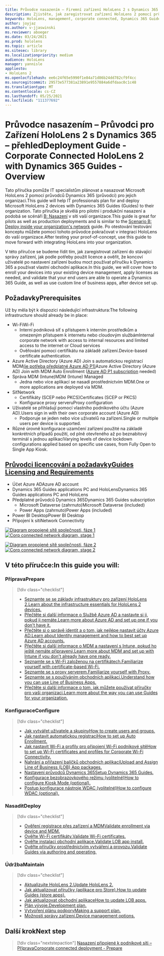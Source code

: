 ```yaml
---
title: Průvodce nasazením – Firemní zařízení HoloLens 2 s Dynamics 365 – přehled
description: Zjistěte, jak zaregistrovat zařízení HoloLens 2 pomocí průvodců Dynamics 365 přes podnikovou připojenou síť.
keywords: HoloLens, management, corporate connected, Dynamics 365 Guides, AAD, Azure AD, MDM, Mobile Správa zařízení
author: joyjaz
ms.author: v-jjaswinski
ms.reviewer: aboeger
ms.date: 03/24/2021
ms.prod: hololens
ms.topic: article
ms.sitesec: library
ms.localizationpriority: medium
audience: HoloLens
manager: yannisle
appliesto:
- HoloLens 2
ms.openlocfilehash: ee6c24f65e5990f1e84a71d86b24dd782cf9f4cc
ms.sourcegitcommit: 29573e577381a23891e9557884a6dfdaac0c1c48
ms.translationtype: MT
ms.contentlocale: cs-CZ
ms.lasthandoff: 05/25/2021
ms.locfileid: "111377692"
---
```

# <a name="deployment-guide---corporate-connected-hololens-2-with-dynamics-365-guides---overview"></a><span data-ttu-id="0790b-104">Průvodce nasazením – Průvodci pro Zařízení HoloLens 2 s Dynamics 365 – přehled</span><span class="sxs-lookup"><span data-stu-id="0790b-104">Deployment Guide - Corporate Connected HoloLens 2 with Dynamics 365 Guides - Overview</span></span>

<span data-ttu-id="0790b-105">Tato příručka pomůže IT specialistům plánovat a nasazovat Microsoft HoloLens 2 pomocí průvodců Dynamics 365 (průvodci) pro jejich organizaci.</span><span class="sxs-lookup"><span data-stu-id="0790b-105">This guide will help IT professionals plan for and deploy Microsoft HoloLens 2 devices with Dynamics 365 Guides (Guides) to their organization.</span></span> <span data-ttu-id="0790b-106">Tato příručka je skvělá pro pilotní i produkční nasazení a podobá se scénáři [B: Nasazení](https://docs.microsoft.com/hololens/common-scenarios#scenario-b-deploy-inside-your-organizations-network) v síti vaší organizace.</span><span class="sxs-lookup"><span data-stu-id="0790b-106">This guide is great for pilots as well as production deployments and is similar to the [Scenario B: Deploy inside your organization's network](https://docs.microsoft.com/hololens/common-scenarios#scenario-b-deploy-inside-your-organizations-network) guide.</span></span> <span data-ttu-id="0790b-107">Po otestování testování konceptu můžete pomocí tohoto průvodce pokračovat v integraci HoloLens do vaší organizace.</span><span class="sxs-lookup"><span data-stu-id="0790b-107">After testing your proof-of-concept, use this guide to move forward with integrating HoloLens into your organization.</span></span>

<span data-ttu-id="0790b-108">V této příručce se budeme řídit tím, jak zaregistrovat zařízení do stávající správy zařízení, jak podle potřeby použít licence a ověřit, že koncoví uživatelé po nastavení zařízení budou moct používat příručku k Dynamics 365 a používat vlastní obchodní aplikace.</span><span class="sxs-lookup"><span data-stu-id="0790b-108">In this guide, we will cover how to enroll your devices into your existing device management, apply licenses as needed, and validate that your end users are able to operate a Dynamics 365 Guide, as well as use custom line of business apps, after device set up.</span></span> 

## <a name="prerequisites"></a><span data-ttu-id="0790b-109">Požadavky</span><span class="sxs-lookup"><span data-stu-id="0790b-109">Prerequisites</span></span>

<span data-ttu-id="0790b-110">Už by měla být k dispozici následující infrastruktura:</span><span class="sxs-lookup"><span data-stu-id="0790b-110">The following infrastructure should already be in place:</span></span>
- <span data-ttu-id="0790b-111">Wi-Fi</span><span class="sxs-lookup"><span data-stu-id="0790b-111">Wi-Fi</span></span>
    - <span data-ttu-id="0790b-112">Interní podniková síť s přístupem k interním prostředkům a omezeným přístupem k internetu nebo cloudovým službám</span><span class="sxs-lookup"><span data-stu-id="0790b-112">Internal corporate network with access to internal resources and limited access to the internet or Cloud services</span></span>
    - <span data-ttu-id="0790b-113">Ověřování pomocí certifikátu na základě zařízení.</span><span class="sxs-lookup"><span data-stu-id="0790b-113">Device-based certificate authentication.</span></span>
- <span data-ttu-id="0790b-114">Azure Active Directory (Azure AD) Join s automatickou registrací MDM[(je potřeba předplatné Azure AD P1)](https://docs.microsoft.com/azure/active-directory/fundamentals/active-directory-whatis)</span><span class="sxs-lookup"><span data-stu-id="0790b-114">Azure Active Directory (Azure AD) Join with MDM Auto Enrollment ([Azure AD P1 subscription](https://docs.microsoft.com/azure/active-directory/fundamentals/active-directory-whatis) needed)</span></span>
- <span data-ttu-id="0790b-115">Správa MDM (Intune)</span><span class="sxs-lookup"><span data-stu-id="0790b-115">MDM (Intune) Managed</span></span>
    - <span data-ttu-id="0790b-116">Jedna nebo více aplikací se nasadí prostřednictvím MDM.</span><span class="sxs-lookup"><span data-stu-id="0790b-116">One or more applications are deployed via MDM.</span></span>
- <span data-ttu-id="0790b-117">Síť</span><span class="sxs-lookup"><span data-stu-id="0790b-117">Network</span></span> 
    - <span data-ttu-id="0790b-118">Certifikáty (SCEP nebo PKCS)</span><span class="sxs-lookup"><span data-stu-id="0790b-118">Certificates (SCEP or PKCS)</span></span>
    - <span data-ttu-id="0790b-119">Konfigurace proxy serveru</span><span class="sxs-lookup"><span data-stu-id="0790b-119">Proxy configuration</span></span>
- <span data-ttu-id="0790b-120">Uživatelé se přihlašují pomocí vlastního podnikového účtu (Azure AD).</span><span class="sxs-lookup"><span data-stu-id="0790b-120">Users sign in with their own corporate account (Azure AD)</span></span>
    - <span data-ttu-id="0790b-121">Podporuje se jeden nebo více uživatelů na zařízení.</span><span class="sxs-lookup"><span data-stu-id="0790b-121">Single or multiple users per device is supported.</span></span>
- <span data-ttu-id="0790b-122">Různé úrovně konfigurace uzamčení zařízení použité na základě konkrétních případů použití, od plně otevřeného až po beznabitový terminál s jednou aplikací</span><span class="sxs-lookup"><span data-stu-id="0790b-122">Varying levels of device lockdown configurations applied based on specific use cases, from Fully Open to Single App Kiosk.</span></span>

## <a name="guides-licensing-and-requirements"></a>[<span data-ttu-id="0790b-123">Průvodci licencování a požadavky</span><span class="sxs-lookup"><span data-stu-id="0790b-123">Guides Licensing and Requirements</span></span>](https://docs.microsoft.com/dynamics365/mixed-reality/guides/requirements#licensing-and-product-requirements)
- <span data-ttu-id="0790b-124">Účet Azure AD</span><span class="sxs-lookup"><span data-stu-id="0790b-124">Azure AD account</span></span>
- <span data-ttu-id="0790b-125">Dynamics 365 Guides applications PC and HoloLens</span><span class="sxs-lookup"><span data-stu-id="0790b-125">Dynamics 365 Guides applications PC and HoloLens</span></span>
- <span data-ttu-id="0790b-126">Předplatné průvodců Dynamics 365</span><span class="sxs-lookup"><span data-stu-id="0790b-126">Dynamics 365 Guides subscription</span></span>
    - <span data-ttu-id="0790b-127">Microsoft Dataverse (zahrnuto)</span><span class="sxs-lookup"><span data-stu-id="0790b-127">Microsoft Dataverse (included)</span></span>
    - <span data-ttu-id="0790b-128">Power Apps (zahrnuto)</span><span class="sxs-lookup"><span data-stu-id="0790b-128">Power Apps (included)</span></span>
- <span data-ttu-id="0790b-129">Power BI Desktop</span><span class="sxs-lookup"><span data-stu-id="0790b-129">Power BI Desktop</span></span>
- <span data-ttu-id="0790b-130">Připojení k síti</span><span class="sxs-lookup"><span data-stu-id="0790b-130">Network Connectivity</span></span>

<span data-ttu-id="0790b-131">[![Diagram propojené sítě společnosti, fáze 1 ](./images/deployment-guides-revised-scenario-b-01-1.png)](./images/deployment-guides-revised-scenario-b-01-1.png#lightbox)</span><span class="sxs-lookup"><span data-stu-id="0790b-131">[ ![Corp connected network diagram, stage 1](./images/deployment-guides-revised-scenario-b-01-1.png) ](./images/deployment-guides-revised-scenario-b-01-1.png#lightbox)</span></span>

<span data-ttu-id="0790b-132">[![Diagram propojené sítě společnosti, fáze 2 ](./images/deployment-guides-revised-scenario-b-02-1.png)](./images/deployment-guides-revised-scenario-b-02-1.png#lightbox)</span><span class="sxs-lookup"><span data-stu-id="0790b-132">[ ![Corp connected network diagram, stage 2](./images/deployment-guides-revised-scenario-b-02-1.png) ](./images/deployment-guides-revised-scenario-b-02-1.png#lightbox)</span></span>

## <a name="in-this-guide-you-will"></a><span data-ttu-id="0790b-133">V této příručce:</span><span class="sxs-lookup"><span data-stu-id="0790b-133">In this guide you will:</span></span>
### <a name="prepare"></a><span data-ttu-id="0790b-134">Příprava</span><span class="sxs-lookup"><span data-stu-id="0790b-134">Prepare</span></span>
> [!div class="checklist"]
>- [<span data-ttu-id="0790b-135">Seznamte se se základy infrastruktury pro zařízení HoloLens 2.</span><span class="sxs-lookup"><span data-stu-id="0790b-135">Learn about the infrastructure essentials for HoloLens 2 devices.</span></span>](hololens2-corp-connected-prepare.md#infrastructure-essentials)
>- [<span data-ttu-id="0790b-136">Přečtěte si další informace o Službě Azure AD a nastavte si ji, pokud ji nemáte.</span><span class="sxs-lookup"><span data-stu-id="0790b-136">Learn more about Azure AD and set up one if you don't have it.</span></span>](hololens2-corp-connected-prepare.md#azure-active-directory)
>- [<span data-ttu-id="0790b-137">Přečtěte si o správě identit a o tom, jak nejlépe nastavit účty Azure AD.</span><span class="sxs-lookup"><span data-stu-id="0790b-137">Learn about Identity management and how to best set up Azure AD accounts.</span></span>](hololens2-corp-connected-prepare.md#identity-management)
>- [<span data-ttu-id="0790b-138">Přečtěte si další informace o MDM a nastavení s Intune, pokud ho ještě nemáte připravený.</span><span class="sxs-lookup"><span data-stu-id="0790b-138">Learn more about MDM and set up with Intune if you don't already have one ready.</span></span>](hololens2-corp-connected-prepare.md#mobile-device-management)
>- [<span data-ttu-id="0790b-139">Seznamte se s Wi-Fi založenou na certifikátech.</span><span class="sxs-lookup"><span data-stu-id="0790b-139">Familiarize yourself with certificate-based Wi-Fi.</span></span>](hololens2-corp-connected-prepare.md#certificates)
>- [<span data-ttu-id="0790b-140">Seznamte se s proxy serverem.</span><span class="sxs-lookup"><span data-stu-id="0790b-140">Familiarize yourself with Proxy.</span></span>](hololens2-corp-connected-prepare.md#proxy)
>- [<span data-ttu-id="0790b-141">Seznamte se s používáním obchodních aplikací.</span><span class="sxs-lookup"><span data-stu-id="0790b-141">Understand how you can use Line of Business Apps.</span></span>](hololens2-corp-connected-prepare.md#line-of-business-apps)
>- [<span data-ttu-id="0790b-142">Přečtěte si další informace o tom, jak můžete používat příručky pro vaši organizaci.</span><span class="sxs-lookup"><span data-stu-id="0790b-142">Learn more about the way you can use Guides for your organization.</span></span>](hololens2-corp-connected-prepare.md#guides-playbook)
### <a name="configure"></a><span data-ttu-id="0790b-143">Konfigurace</span><span class="sxs-lookup"><span data-stu-id="0790b-143">Configure</span></span>
> [!div class="checklist"]
>- [<span data-ttu-id="0790b-144">Jak vytvářet uživatele a skupiny</span><span class="sxs-lookup"><span data-stu-id="0790b-144">How to create users and groups.</span></span>](hololens2-corp-connected-configure.md#azure-users-and-groups)
>- [<span data-ttu-id="0790b-145">Jak nastavit automatickou registraci</span><span class="sxs-lookup"><span data-stu-id="0790b-145">How to set up Auto Enrollment.</span></span>](hololens2-corp-connected-configure.md#auto-enrollment-on-hololens-2)
>- [<span data-ttu-id="0790b-146">Jak nastavit Wi-Fi a profily pro připojení Wi-Fi podnikové sítě</span><span class="sxs-lookup"><span data-stu-id="0790b-146">How to set up Wi-Fi certificates and profiles for Corporate Wi-Fi Connectivity.</span></span>](hololens2-corp-connected-configure.md#corporate-wi-fi-connectivity)
>- [<span data-ttu-id="0790b-147">Nahrání a přiřazení balíčků obchodních aplikací</span><span class="sxs-lookup"><span data-stu-id="0790b-147">Upload and Assign Line of Business (LOB) App packages.</span></span>](hololens2-corp-connected-configure.md#app-deployment)
>- [<span data-ttu-id="0790b-148">Nastavení průvodců Dynamics 365</span><span class="sxs-lookup"><span data-stu-id="0790b-148">Setup Dynamics 365 Guides.</span></span>](hololens2-corp-connected-configure.md#setup-guides-application-licenses-dataverse-and-authoring)
>- [<span data-ttu-id="0790b-149">Konfigurace bezobrazovkového režimu (volitelné)</span><span class="sxs-lookup"><span data-stu-id="0790b-149">How to configure Kiosk Mode (optional).</span></span>](hololens2-corp-connected-configure.md#optional-kiosk-mode)
>- [<span data-ttu-id="0790b-150">Postup konfigurace nástroje WDAC (volitelné)</span><span class="sxs-lookup"><span data-stu-id="0790b-150">How to configure WDAC (optional).</span></span>](hololens2-corp-connected-configure.md#optional-wdac)
### <a name="deploy"></a><span data-ttu-id="0790b-151">Nasadit</span><span class="sxs-lookup"><span data-stu-id="0790b-151">Deploy</span></span>
> [!div class="checklist"]
>-  [<span data-ttu-id="0790b-152">Ověření registrace přes zařízení a MDM</span><span class="sxs-lookup"><span data-stu-id="0790b-152">Validate enrollment via device and MDM.</span></span>](hololens2-corp-connected-deploy.md#enrollment-validation)
>-  [<span data-ttu-id="0790b-153">Ověřte Wi-Fi certifikáty.</span><span class="sxs-lookup"><span data-stu-id="0790b-153">Validate Wi-Fi certificates.</span></span>](hololens2-corp-connected-deploy.md#wi-fi-certificate-validation)
>-  [<span data-ttu-id="0790b-154">Ověřte instalaci obchodní aplikace.</span><span class="sxs-lookup"><span data-stu-id="0790b-154">Validate LOB app install.</span></span>](hololens2-corp-connected-deploy.md#validate-lob-app-install)
>-  [<span data-ttu-id="0790b-155">Ověřte příručky prostřednictvím vytváření a provozu.</span><span class="sxs-lookup"><span data-stu-id="0790b-155">Validate Guides via authoring and operating.</span></span>](hololens2-corp-connected-deploy.md#validate-dynamics-365-guides)
### <a name="maintain"></a><span data-ttu-id="0790b-156">Údržba</span><span class="sxs-lookup"><span data-stu-id="0790b-156">Maintain</span></span>
> [!div class="checklist"]
>- [<span data-ttu-id="0790b-157">Aktualizujte HoloLens 2.</span><span class="sxs-lookup"><span data-stu-id="0790b-157">Update HoloLens 2.</span></span>](hololens2-corp-connected-maintain.md#update-hololens)
>- [<span data-ttu-id="0790b-158">Jak aktualizovat příručky (aplikace pro Store).</span><span class="sxs-lookup"><span data-stu-id="0790b-158">How to update Guides (store apps).</span></span>](hololens2-corp-connected-maintain.md#how-to-update-dynamics-365-guides-and-other-store-apps)
>- [<span data-ttu-id="0790b-159">Jak aktualizovat obchodní aplikace</span><span class="sxs-lookup"><span data-stu-id="0790b-159">How to update LOB apps.</span></span>](hololens2-corp-connected-maintain.md#how-to-update-lob-apps) 
>- [<span data-ttu-id="0790b-160">Plán vývoje.</span><span class="sxs-lookup"><span data-stu-id="0790b-160">Development plan.</span></span>](hololens2-corp-connected-maintain.md#development-plan) 
>- [<span data-ttu-id="0790b-161">Vytvoření plánu podpory</span><span class="sxs-lookup"><span data-stu-id="0790b-161">Making a support plan.</span></span>](hololens2-corp-connected-maintain.md#support-plan)
>- [<span data-ttu-id="0790b-162">Možnosti správy zařízení.</span><span class="sxs-lookup"><span data-stu-id="0790b-162">Device management options.</span></span>](hololens2-corp-connected-maintain.md#device-management)

## <a name="next-step"></a><span data-ttu-id="0790b-163">Další krok</span><span class="sxs-lookup"><span data-stu-id="0790b-163">Next step</span></span> 
> [!div class="nextstepaction"]
> [<span data-ttu-id="0790b-164">Nasazení připojené k podnikové síti – Příprava</span><span class="sxs-lookup"><span data-stu-id="0790b-164">Corporate connected deployment - Prepare</span></span>](hololens2-corp-connected-prepare.md)
